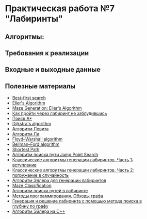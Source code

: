 # Практическая работа №7 "Лабиринты"

## Алгоритмы:

<!-- алгоритм Эйлера

Решение:
А*
best-first search
Jump Point Search
Дейкстры
Алгоритм Левита
Обход в ширину (BFS, Breadth-first search)



- Поиск в глубину
- Поиск в ширину
- Алгоритм Ли (Волновой алгоритм) -->

##  Требования к реализации

## Входные и выходные данные

## Полезные материалы

- [Best-first search](https://en.wikipedia.org/wiki/Best-first_search)
- [Eller's Algorithm](http://www.neocomputer.org/projects/eller.html)
- [Maze Generation: Eller's Algorithm](http://weblog.jamisbuck.org/2010/12/29/maze-generation-eller-s-algorithm)
- [Как пройти через лабиринт не заблудившись](http://ega-math.narod.ru/Nquant/Maze.htm)
- [Поиск A*](https://ru.wikipedia.org/wiki/A*)
- [Dijkstra's algorithm](https://en.wikipedia.org/wiki/Dijkstra%27s_algorithm)
- [Алгоритм Левита](https://ru.wikipedia.org/wiki/%D0%90%D0%BB%D0%B3%D0%BE%D1%80%D0%B8%D1%82%D0%BC_%D0%9B%D0%B5%D0%B2%D0%B8%D1%82%D0%B0)
- [Алгоритм Ли](https://ru.wikipedia.org/wiki/%D0%90%D0%BB%D0%B3%D0%BE%D1%80%D0%B8%D1%82%D0%BC_%D0%9B%D0%B8)
- [Floyd–Warshall algorithm](https://en.wikipedia.org/wiki/Floyd%E2%80%93Warshall_algorithm)
- [Bellman–Ford algorithm](https://en.wikipedia.org/wiki/Bellman%E2%80%93Ford_algorithm)
- [Shortest Path](https://harablog.wordpress.com/2011/09/07/jump-point-search/)
- [Алгоритм поиска пути Jump Point Search](https://habr.com/ru/post/162915/)
- [Классические алгоритмы генерации лабиринтов. Часть 1: вступление](https://habr.com/ru/post/320140/)
- [Классические алгоритмы генерации лабиринтов. Часть 2: погружение в случайность](https://habr.com/ru/post/321210/)
- [Алгоритм Эллера для генерации лабиринтов](https://habr.com/ru/post/176671/)
- [Maze Classification](http://www.astrolog.org/labyrnth/algrithm.htm)
- [Алгоритм поиска путей в лабиринте](https://habr.com/ru/post/198266/)
- [Методы программирования. Обходы графа](https://hci.fenster.name/304y/practice/lab6/)
- [Генерация и решение лабиринта с помощью метода поиска в глубину по графу](https://habr.com/ru/post/262345/)
- [Алгоритм Эйлера на C++](https://github.com/lpestl/Maze#11-%D0%B0%D0%BB%D0%B3%D0%BE%D1%80%D0%B8%D1%82%D0%BC)
